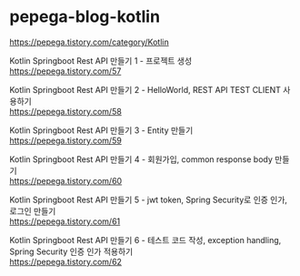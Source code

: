 # pepega-blog-kotlin
https://pepega.tistory.com/category/Kotlin

Kotlin Springboot Rest API 만들기 1 - 프로젝트 생성  
https://pepega.tistory.com/57

Kotlin Springboot Rest API 만들기 2 - HelloWorld, REST API TEST CLIENT 사용하기  
https://pepega.tistory.com/58

Kotlin Springboot Rest API 만들기 3 - Entity 만들기  
https://pepega.tistory.com/59

Kotlin Springboot Rest API 만들기 4 - 회원가입, common response body 만들기  
https://pepega.tistory.com/60  

Kotlin Springboot Rest API 만들기 5 - jwt token, Spring Security로 인증 인가, 로그인 만들기  
https://pepega.tistory.com/61  

Kotlin Springboot Rest API 만들기 6 - 테스트 코드 작성, exception handling, Spring Security 인증 인가 적용하기  
https://pepega.tistory.com/62

